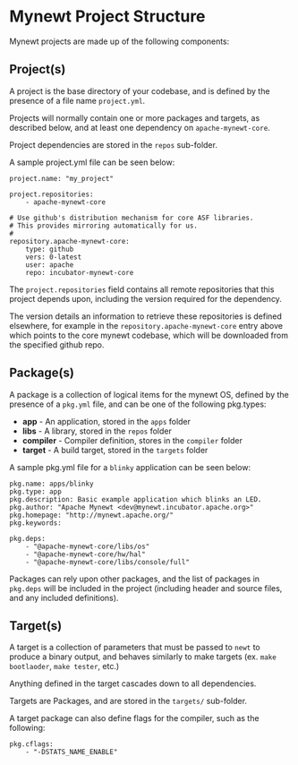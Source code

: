 # Mynewt Project Structure

Mynewt projects are made up of the following components:

## Project(s)

A project is the base directory of your codebase, and is defined by the
presence of a file name `project.yml`.

Projects will normally contain one or more packages and targets, as described
below, and at least one dependency on `apache-mynewt-core`.

Project dependencies are stored in the `repos` sub-folder.

A sample project.yml file can be seen below:

```
project.name: "my_project"

project.repositories:
    - apache-mynewt-core

# Use github's distribution mechanism for core ASF libraries.
# This provides mirroring automatically for us.
#
repository.apache-mynewt-core:
    type: github
    vers: 0-latest
    user: apache
    repo: incubator-mynewt-core
```

The `project.repositories` field contains all remote repositories that this
project depends upon, including the version required for the dependency.

The version details an information to retrieve these repositories is defined
elsewhere, for example in the `repository.apache-mynewt-core` entry above which
points to the core mynewt codebase, which will be downloaded from the specified
github repo.

## Package(s)

A package is a collection of logical items for the mynewt OS, defined by the
presence of a `pkg.yml` file, and can be one of the following pkg.types:

- **app** - An application, stored in the `apps` folder
- **libs** - A library, stored in the `repos` folder
- **compiler** - Compiler definition, stores in the `compiler` folder
- **target** - A build target, stored in the `targets` folder

A sample pkg.yml file for a `blinky` application can be seen below:

```
pkg.name: apps/blinky
pkg.type: app
pkg.description: Basic example application which blinks an LED.
pkg.author: "Apache Mynewt <dev@mynewt.incubator.apache.org>"
pkg.homepage: "http://mynewt.apache.org/"
pkg.keywords:

pkg.deps:
    - "@apache-mynewt-core/libs/os"
    - "@apache-mynewt-core/hw/hal"
    - "@apache-mynewt-core/libs/console/full"
```

Packages can rely upon other packages, and the list of packages in `pkg.deps`
will be included in the project (including header and source files, and any
included definitions).

## Target(s)

A target is a collection of parameters that must be passed to `newt` to produce
a binary output, and behaves similarly to make targets (ex. `make bootlaoder`,
`make tester`, etc.)

Anything defined in the target cascades down to all dependencies.

Targets are Packages, and are stored in the `targets/` sub-folder.

A target package can also define flags for the compiler, such as the following:

```
pkg.cflags:
    - "-DSTATS_NAME_ENABLE"
```
